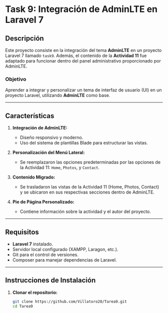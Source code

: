 # Task 9: Integración de AdminLTE en Laravel 7

## Descripción
Este proyecto consiste en la integración del tema **AdminLTE** en un proyecto Laravel 7 llamado `task9`. Además, el contenido de la **Actividad 11** fue adaptado para funcionar dentro del panel administrativo proporcionado por AdminLTE.

### Objetivo
Aprender a integrar y personalizar un tema de interfaz de usuario (UI) en un proyecto Laravel, utilizando **AdminLTE** como base.

---

## Características
1. **Integración de AdminLTE:**
   - Diseño responsivo y moderno.
   - Uso del sistema de plantillas Blade para estructurar las vistas.

2. **Personalización del Menú Lateral:**
   - Se reemplazaron las opciones predeterminadas por las opciones de la Actividad 11: `Home`, `Photos`, y `Contact`.

3. **Contenido Migrado:**
   - Se trasladaron las vistas de la Actividad 11 (Home, Photos, Contact) y se ubicaron en sus respectivas secciones dentro de AdminLTE.

4. **Pie de Página Personalizado:**
   - Contiene información sobre la actividad y el autor del proyecto.

---

## Requisitos
- **Laravel 7** instalado.
- Servidor local configurado (XAMPP, Laragon, etc.).
- Git para el control de versiones.
- Composer para manejar dependencias de Laravel.

---

## Instrucciones de Instalación
1. **Clonar el repositorio:**
   ```bash
   git clone https://github.com/Villatoro20/Tarea9.git
   cd Tarea9
